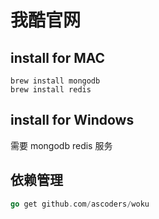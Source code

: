 # 我酷官网
## install for MAC

```shell
brew install mongodb
brew install redis
```

## install for Windows
需要 mongodb redis 服务

## 依赖管理

```go
go get github.com/ascoders/woku
```
